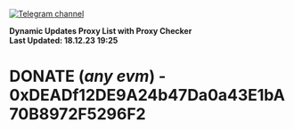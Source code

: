 [![Telegram channel](https://img.shields.io/endpoint?url=https://runkit.io/damiankrawczyk/telegram-badge/branches/master?url=https://t.me/n4z4v0d)](https://t.me/n4z4v0d) 

**Dynamic Updates Proxy List with Proxy Checker**  
**Last Updated: 18.12.23 19:25**

# DONATE (_any evm_) - 0xDEADf12DE9A24b47Da0a43E1bA70B8972F5296F2
